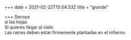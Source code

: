+++
date = 2021-02-22T13:54:53Z
title = "grande"

+++ 
Secoya   
si las hojas   
Si quieres llegar al cielo   
Las raíces deben estar firmemente plantadas en el infierno.